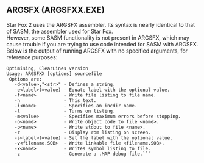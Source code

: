 ## ARGSFX (ARGSFXX.EXE)
Star Fox 2 uses the ARGSFX assembler. Its syntax is nearly identical to that of SASM, the assembler used for Star Fox.  
However, some SASM functionality is not present in ARGSFX, which may cause trouble if you are trying to use code intended for SASM with ARGSFX.  
Below is the output of running ARGSFX with no specified arguments, for reference purposes:  

```ArgSfx-Extender v1.52 (DBR=OFF) Copyright (c) Argonaut Software Ltd. 1992
Optimising, ClearLines version
Usage: ARGSFXX [options] sourcefile
 Options are:
   -d<value>,"<str>" - Defines a string.
   -e<label>(=value) - Equate label with the optional value.
   -f<name>          - Write file listing to file name.
   -h                - This text.
   -i<name>          - Specifies an incdir name.
   -l                - Turns on listing.
   -m<value>         - Specifies maximum errors before stopping.
   -o<name>          - Write object code to file <name>.
   -p<name>          - Write stdout to file <name>.
   -r                - Display rom listing on screen.
   -s<label>(=value) - Set the label with the optional value.
   -v<filename.SOB>  - Write linkable file <filename.SOB>.
   -x<name>          - Writes symbol listing to file.
   -z                - Generate a .MAP debug file.```